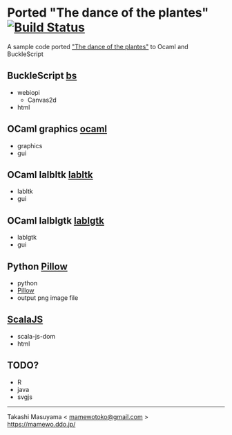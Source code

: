 # Ported "The dance of the plantes" [![Build Status](https://travis-ci.org/mamewotoko/dance_of_the_planets.svg?branch=master)](https://travis-ci.org/mamewotoko/dance_of_the_planets)

A sample code ported ["The dance of the plantes"](https://web.archive.org/web/20140122124421/http:/ensign.editme.com/t43dances) to Ocaml and BuckleScript

## BuckleScript [bs](./bs)
* webiopi
  * Canvas2d
* html

## OCaml graphics [ocaml](./ocaml)
* graphics
* gui

## OCaml lalbltk [labltk](./labltk)
* labltk
* gui

## OCaml lalblgtk [lablgtk](./lablgtk)
* lablgtk
* gui

## Python [Pillow](./python)
* python
* [Pillow](https://pillow.readthedocs.io/en/stable/)
* output png image file

## [ScalaJS](./scalajs)
* scala-js-dom
* html

## TODO?
* R
* java
* svgjs 

----
Takashi Masuyama < mamewotoko@gmail.com >  
https://mamewo.ddo.jp/
